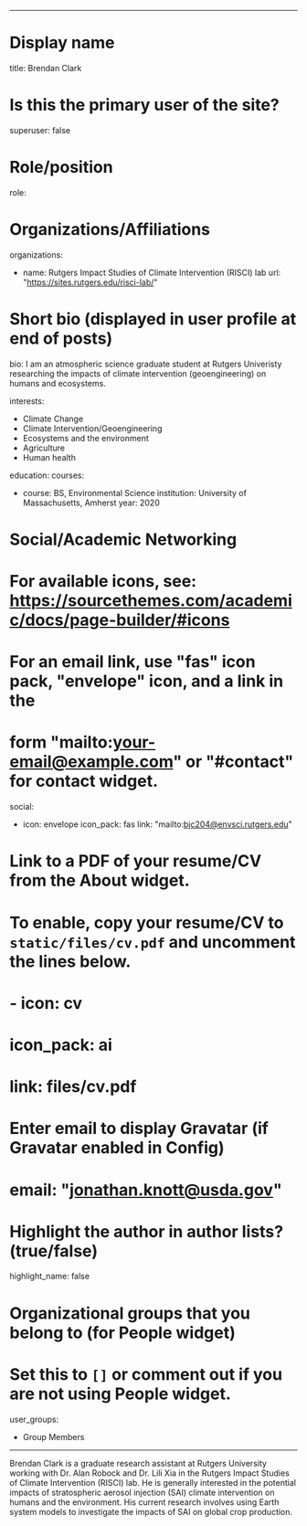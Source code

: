 
---
# Display name
title: Brendan Clark

# Is this the primary user of the site?
superuser: false

# Role/position
role:  

# Organizations/Affiliations
organizations:
- name: Rutgers Impact Studies of Climate Intervention (RISCI) lab
  url: "https://sites.rutgers.edu/risci-lab/"

# Short bio (displayed in user profile at end of posts)
bio: I am an atmospheric science graduate student at Rutgers Univeristy researching the impacts of climate intervention (geoengineering) on humans and ecosystems.


interests:
- Climate Change
- Climate Intervention/Geoengineering
- Ecosystems and the environment
- Agriculture
- Human health


education:
  courses:
  - course: BS, Environmental Science
    institution: University of Massachusetts, Amherst
    year: 2020

# Social/Academic Networking
# For available icons, see: https://sourcethemes.com/academic/docs/page-builder/#icons
#   For an email link, use "fas" icon pack, "envelope" icon, and a link in the
#   form "mailto:your-email@example.com" or "#contact" for contact widget.
social:
- icon: envelope
  icon_pack: fas
  link: "mailto:bjc204@envsci.rutgers.edu"

# Link to a PDF of your resume/CV from the About widget.
# To enable, copy your resume/CV to `static/files/cv.pdf` and uncomment the lines below.
# - icon: cv
#   icon_pack: ai
#   link: files/cv.pdf

# Enter email to display Gravatar (if Gravatar enabled in Config)
# email: "jonathan.knott@usda.gov"

# Highlight the author in author lists? (true/false)
highlight_name: false

# Organizational groups that you belong to (for People widget)
#   Set this to `[]` or comment out if you are not using People widget.
user_groups:
- Group Members
---

Brendan Clark is a graduate research assistant at Rutgers University working with Dr. Alan Robock and Dr. Lili Xia in the Rutgers Impact Studies of Climate Intervention (RISCI) lab. He is generally interested in the potential impacts of stratospheric aerosol injection (SAI) climate intervention on humans and the environment. His current research involves using Earth system models to investigate the impacts of SAI on global crop production.
